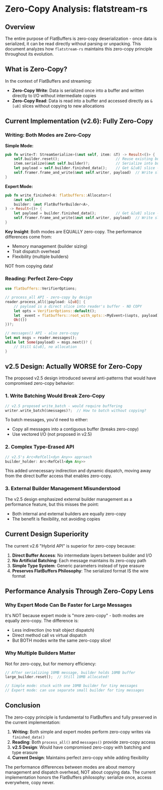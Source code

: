 # Zero-Copy Analysis: flatstream-rs

## Overview

The entire purpose of FlatBuffers is zero-copy deserialization - once data is serialized, it can be read directly without parsing or unpacking. This document analyzes how `flatstream-rs` maintains this zero-copy principle throughout its evolution.

## What is Zero-Copy?

In the context of FlatBuffers and streaming:
- **Zero-Copy Write**: Data is serialized once into a buffer and written directly to I/O without intermediate copies
- **Zero-Copy Read**: Data is read into a buffer and accessed directly as `&[u8]` slices without copying to new allocations

## Current Implementation (v2.6): Fully Zero-Copy

### Writing: Both Modes are Zero-Copy

**Simple Mode:**
```rust
pub fn write<T: StreamSerialize>(&mut self, item: &T) -> Result<()> {
    self.builder.reset();                          // Reuse existing buffer
    item.serialize(&mut self.builder)?;            // Serialize into builder
    let payload = self.builder.finished_data();    // Get &[u8] slice - NO COPY
    self.framer.frame_and_write(&mut self.writer, payload)  // Write slice directly
}
```

**Expert Mode:**
```rust
pub fn write_finished<A: flatbuffers::Allocator>(
    &mut self,
    builder: &mut FlatBufferBuilder<A>,
) -> Result<()> {
    let payload = builder.finished_data();         // Get &[u8] slice - NO COPY
    self.framer.frame_and_write(&mut self.writer, payload)  // Write slice directly
}
```

**Key Insight**: Both modes are EQUALLY zero-copy. The performance differences come from:
- Memory management (builder sizing)
- Trait dispatch overhead
- Flexibility (multiple builders)

NOT from copying data!

### Reading: Perfect Zero-Copy

```rust
use flatbuffers::VerifierOptions;

// process_all API - zero-copy by design
reader.process_all(|payload: &[u8]| {
    // payload is a direct slice into reader's buffer - NO COPY
    let opts = VerifierOptions::default();
    let _event = flatbuffers::root_with_opts::<MyEvent>(&opts, payload)?;
    Ok(())
})?;

// messages() API - also zero-copy
let mut msgs = reader.messages();
while let Some(payload) = msgs.next()? {
    // Still &[u8], no allocation
}
```

## v2.5 Design: Actually WORSE for Zero-Copy

The proposed v2.5 design introduced several anti-patterns that would have compromised zero-copy behavior:

### 1. Write Batching Would Break Zero-Copy
```rust
// v2.5 proposed write_batch - would require buffering
writer.write_batch(&messages)?;  // How to batch without copying?
```

To batch messages, you'd need to either:
- Copy all messages into a contiguous buffer (breaks zero-copy)
- Use vectored I/O (not proposed in v2.5)

### 2. Complex Type-Erased API
```rust
// v2.5's Arc<RefCell<dyn Any>> approach
builder_holder: Arc<RefCell<dyn Any>>
```

This added unnecessary indirection and dynamic dispatch, moving away from the direct buffer access that enables zero-copy.

### 3. External Builder Management Misunderstood
The v2.5 design emphasized external builder management as a performance feature, but this misses the point:
- Both internal and external builders are equally zero-copy
- The benefit is flexibility, not avoiding copies

## Current Design Superiority

The current v2.6 "Hybrid API" is superior for zero-copy because:

1. **Direct Buffer Access**: No intermediate layers between builder and I/O
2. **No Artificial Batching**: Each message maintains its zero-copy path
3. **Simple Type System**: Generic parameters instead of type erasure
4. **Preserves FlatBuffers Philosophy**: The serialized format IS the wire format

## Performance Analysis Through Zero-Copy Lens

### Why Expert Mode Can Be Faster for Large Messages
It's NOT because expert mode is "more zero-copy" - both modes are equally zero-copy. The difference is:
- Less indirection (no trait object dispatch)
- Direct method call vs virtual dispatch
- But BOTH modes write the same zero-copy slice!

### Why Multiple Builders Matter
Not for zero-copy, but for memory efficiency:
```rust
// After serializing 10MB message, builder holds 10MB buffer
large_builder.reset();  // Still 10MB allocated!

// Simple mode: stuck with one 10MB builder for tiny messages
// Expert mode: can use separate small builder for tiny messages
```

## Conclusion

The zero-copy principle is fundamental to FlatBuffers and fully preserved in the current implementation:

1. **Writing**: Both simple and expert modes perform zero-copy writes via `finished_data()`
2. **Reading**: Both `process_all()` and `messages()` provide zero-copy access
3. **v2.5 Design**: Would have compromised zero-copy with batching and type erasure
4. **Current Design**: Maintains perfect zero-copy while adding flexibility

The performance differences between modes are about memory management and dispatch overhead, NOT about copying data. The current implementation honors the FlatBuffers philosophy: serialize once, access everywhere, copy never. 